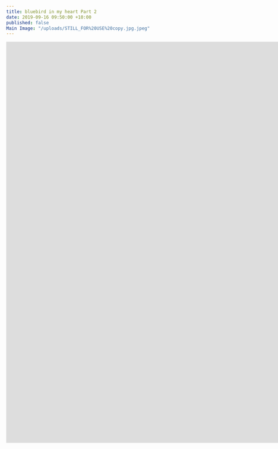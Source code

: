 ```yaml
---
title: bluebird in my heart Part 2
date: 2019-09-16 09:50:00 +10:00
published: false
Main Image: "/uploads/STILL_FOR%20USE%20copy.jpg.jpeg"
---
```


<iframe src="https://player.vimeo.com/video/359669577?title=0&byline=0&portrait=0" width="2048" height="1082" frameborder="0" allow="autoplay; fullscreen" allowfullscreen></iframe>